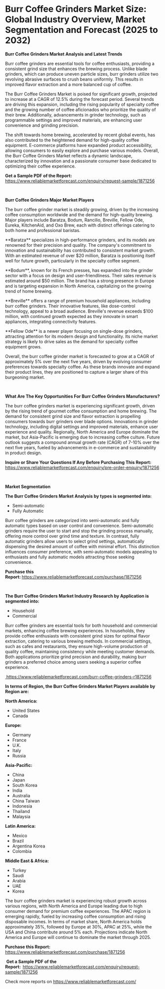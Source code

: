 <p><h1>Burr Coffee Grinders Market Size: Global Industry Overview, Market Segmentation and Forecast (2025 to 2032)</h1></p><p><strong>Burr Coffee Grinders Market Analysis and Latest Trends</strong></p>
<p><p>Burr coffee grinders are essential tools for coffee enthusiasts, providing a consistent grind size that enhances the brewing process. Unlike blade grinders, which can produce uneven particle sizes, burr grinders utilize two revolving abrasive surfaces to crush beans uniformly. This results in improved flavor extraction and a more balanced cup of coffee. </p><p>The Burr Coffee Grinders Market is poised for significant growth, projected to increase at a CAGR of 12.5% during the forecast period. Several trends are driving this expansion, including the rising popularity of specialty coffee and the growing number of coffee aficionados who prioritize the quality of their brew. Additionally, advancements in grinder technology, such as programmable settings and improved materials, are enhancing user convenience and grinding precision. </p><p>The shift towards home brewing, accelerated by recent global events, has also contributed to the heightened demand for high-quality coffee equipment. E-commerce platforms have expanded product accessibility, allowing consumers to easily explore and purchase various models. Overall, the Burr Coffee Grinders Market reflects a dynamic landscape, characterized by innovation and a passionate consumer base dedicated to optimizing their coffee experience.</p></p>
<p><strong>Get a Sample PDF of the Report:&nbsp;</strong> <a href="https://www.reliablemarketforecast.com/enquiry/request-sample/1871256?utm_campaign=2268&utm_medium=2&utm_source=Github&utm_content=ia&utm_term=23022025&utm_id=burr-coffee-grinders">https://www.reliablemarketforecast.com/enquiry/request-sample/1871256</a></p>
<p>&nbsp;</p>
<p><strong>Burr Coffee Grinders Major Market Players</strong></p>
<p><p>The burr coffee grinder market is steadily growing, driven by the increasing coffee consumption worldwide and the demand for high-quality brewing. Major players include Baratza, Bodum, Rancilio, Breville, Fellow Ode, Eureka, KitchenAid, and Oxo Brew, each with distinct offerings catering to both home and professional baristas.</p><p>**Baratza** specializes in high-performance grinders, and its models are renowned for their precision and quality. The company's commitment to innovation and sustainability has contributed to consistent market growth. With an estimated revenue of over $20 million, Baratza is positioning itself well for future growth, particularly in the specialty coffee segment.</p><p>**Bodum**, known for its French presses, has expanded into the grinder sector with a focus on design and user-friendliness. Their sales revenue is estimated around $50 million. The brand has a strong presence in Europe and is targeting expansion in North America, capitalizing on the growing trend of home brewing.</p><p>**Breville** offers a range of premium household appliances, including burr coffee grinders. Their innovative features, like dose-control technology, appeal to a broad audience. Breville's revenue exceeds $100 million, with continued growth expected as they innovate in smart appliances, integrating connectivity features.</p><p>**Fellow Ode** is a newer player focusing on single-dose grinders, attracting attention for its modern design and functionality. Its niche market strategy is likely to drive sales as the demand for specialty coffee equipment grows.</p><p>Overall, the burr coffee grinder market is forecasted to grow at a CAGR of approximately 5% over the next five years, driven by evolving consumer preferences towards specialty coffee. As these brands innovate and expand their product lines, they are positioned to capture a larger share of this burgeoning market.</p></p>
<p>&nbsp;</p>
<p><strong>What Are The Key Opportunities For Burr Coffee Grinders Manufacturers?</strong></p>
<p><p>The burr coffee grinders market is experiencing significant growth, driven by the rising trend of gourmet coffee consumption and home brewing. The demand for consistent grind size and flavor extraction is propelling consumers towards burr grinders over blade options. Innovations in grinder technology, including digital settings and improved materials, enhance user experience and quality. Regionally, North America and Europe dominate the market, but Asia-Pacific is emerging due to increasing coffee culture. Future outlook suggests a compound annual growth rate (CAGR) of 7-10% over the next five years, fueled by advancements in e-commerce and sustainability in product design.</p></p>
<p><strong>Inquire or Share Your Questions If Any Before Purchasing This Report:</strong> <a href="https://www.reliablemarketforecast.com/enquiry/pre-order-enquiry/1871256?utm_campaign=2268&utm_medium=2&utm_source=Github&utm_content=ia&utm_term=23022025&utm_id=burr-coffee-grinders">https://www.reliablemarketforecast.com/enquiry/pre-order-enquiry/1871256</a></p>
<p>&nbsp;</p>
<p><strong>Market Segmentation</strong></p>
<p><strong>The Burr Coffee Grinders Market Analysis by types is segmented into:</strong></p>
<p><ul><li>Semi-automatic</li><li>Fully Automatic</li></ul></p>
<p><p>Burr coffee grinders are categorized into semi-automatic and fully automatic types based on user control and convenience. Semi-automatic grinders require the user to start and stop the grinding process manually, offering more control over grind time and texture. In contrast, fully automatic grinders allow users to select grind settings, automatically dispensing the desired amount of coffee with minimal effort. This distinction influences consumer preference, with semi-automatic models appealing to enthusiasts and fully automatic models attracting those seeking convenience.</p></p>
<p><strong>Purchase this Report:&nbsp;</strong><a href="https://www.reliablemarketforecast.com/purchase/1871256?utm_campaign=2268&utm_medium=2&utm_source=Github&utm_content=ia&utm_term=23022025&utm_id=burr-coffee-grinders">https://www.reliablemarketforecast.com/purchase/1871256</a></p>
<p>&nbsp;</p>
<p><strong>The Burr Coffee Grinders Market Industry Research by Application is segmented into:</strong></p>
<p><ul><li>Household</li><li>Commercial</li></ul></p>
<p><p>Burr coffee grinders are essential tools for both household and commercial markets, enhancing coffee brewing experiences. In households, they provide coffee enthusiasts with consistent grind sizes for optimal flavor extraction, catering to various brewing methods. In commercial settings, such as cafes and restaurants, they ensure high-volume production of quality coffee, maintaining consistency while meeting customer demands. Both applications prioritize grind precision and durability, making burr grinders a preferred choice among users seeking a superior coffee experience.</p></p>
<p><a href="https://www.reliablemarketforecast.com/burr-coffee-grinders-r1871256?utm_campaign=2268&utm_medium=2&utm_source=Github&utm_content=ia&utm_term=23022025&utm_id=burr-coffee-grinders">&nbsp;https://www.reliablemarketforecast.com/burr-coffee-grinders-r1871256</a></p>
<p><strong>In terms of Region, the Burr Coffee Grinders Market Players available by Region are:</strong></p>
<p>
    <p> <strong> North America: </strong>
        <ul>
            <li>United States</li>
            <li>Canada</li>
        </ul>
        </p> 
    <p> <strong> Europe: </strong>
        <ul>
            <li>Germany</li>
            <li>France</li>
            <li>U.K.</li>
            <li>Italy</li>
            <li>Russia</li>
        </ul>
        </p> 
    <p> <strong> Asia-Pacific: </strong>
        <ul>
            <li>China</li>
            <li>Japan</li>
            <li>South Korea</li>
            <li>India</li>
            <li>Australia</li>
            <li>China Taiwan</li>
            <li>Indonesia</li>
            <li>Thailand</li>
            <li>Malaysia</li>
        </ul>
        </p> 
    <p> <strong> Latin America: </strong>
        <ul>
            <li>Mexico</li>
            <li>Brazil</li>
            <li>Argentina Korea</li>
            <li>Colombia</li>
        </ul>
        </p> 
    <p> <strong> Middle East & Africa: </strong>
        <ul>
            <li>Turkey</li>
            <li>Saudi</li>
            <li>Arabia</li>
            <li>UAE</li>
            <li>Korea</li>
        </ul>
    </p>
    </p>
<p><p>The burr coffee grinders market is experiencing robust growth across various regions, with North America and Europe leading due to high consumer demand for premium coffee experiences. The APAC region is emerging rapidly, fueled by increasing coffee consumption and rising disposable incomes. In terms of market share, North America holds approximately 35%, followed by Europe at 30%, APAC at 25%, while the USA and China contribute around 5% each. Projections indicate North America and Europe will continue to dominate the market through 2025.</p></p>
<p><strong>Purchase this Report: </strong><a href="https://www.reliablemarketforecast.com/purchase/1871256?utm_campaign=2268&utm_medium=2&utm_source=Github&utm_content=ia&utm_term=23022025&utm_id=burr-coffee-grinders">https://www.reliablemarketforecast.com/purchase/1871256</a></p>
<p>&nbsp;<strong>Get a Sample PDF of the Report:&nbsp;&nbsp;</strong><a href="https://www.reliablemarketforecast.com/enquiry/request-sample/1871256?utm_campaign=2268&utm_medium=2&utm_source=Github&utm_content=ia&utm_term=23022025&utm_id=burr-coffee-grinders">https://www.reliablemarketforecast.com/enquiry/request-sample/1871256</a></p>
<p><strong></strong></p>
<p>Check more reports on <a href="https://www.reliablemarketforecast.com/?utm_campaign=2268&utm_medium=2&utm_source=Github&utm_content=ia&utm_term=23022025&utm_id=burr-coffee-grinders">https://www.reliablemarketforecast.com/</a></p>